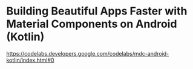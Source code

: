 # Building Beautiful Apps Faster with Material Components on Android (Kotlin)

https://codelabs.developers.google.com/codelabs/mdc-android-kotlin/index.html#0
